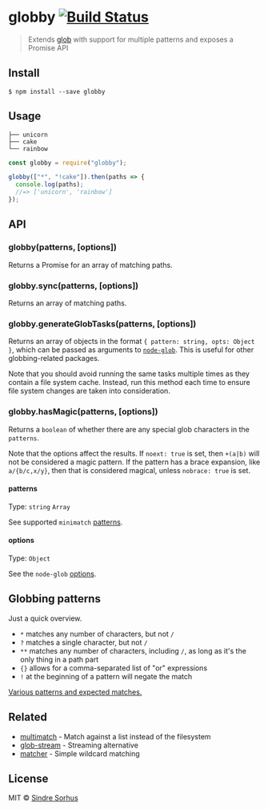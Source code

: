 # globby [![Build Status](https://travis-ci.org/sindresorhus/globby.svg?branch=master)](https://travis-ci.org/sindresorhus/globby)

> Extends [glob](https://github.com/isaacs/node-glob) with support for multiple patterns and exposes a Promise API

## Install

```
$ npm install --save globby
```

## Usage

```
├── unicorn
├── cake
└── rainbow
```

```js
const globby = require("globby");

globby(["*", "!cake"]).then(paths => {
  console.log(paths);
  //=> ['unicorn', 'rainbow']
});
```

## API

### globby(patterns, [options])

Returns a Promise for an array of matching paths.

### globby.sync(patterns, [options])

Returns an array of matching paths.

### globby.generateGlobTasks(patterns, [options])

Returns an array of objects in the format `{ pattern: string, opts: Object }`, which can be passed as arguments to [`node-glob`](https://github.com/isaacs/node-glob). This is useful for other globbing-related packages.

Note that you should avoid running the same tasks multiple times as they contain a file system cache. Instead, run this method each time to ensure file system changes are taken into consideration.

### globby.hasMagic(patterns, [options])

Returns a `boolean` of whether there are any special glob characters in the `patterns`.

Note that the options affect the results. If `noext: true` is set, then `+(a|b)` will not be considered a magic pattern. If the pattern has a brace expansion, like `a/{b/c,x/y}`, then that is considered magical, unless `nobrace: true` is set.

#### patterns

Type: `string` `Array`

See supported `minimatch` [patterns](https://github.com/isaacs/minimatch#usage).

#### options

Type: `Object`

See the `node-glob` [options](https://github.com/isaacs/node-glob#options).

## Globbing patterns

Just a quick overview.

- `*` matches any number of characters, but not `/`
- `?` matches a single character, but not `/`
- `**` matches any number of characters, including `/`, as long as it's the only thing in a path part
- `{}` allows for a comma-separated list of "or" expressions
- `!` at the beginning of a pattern will negate the match

[Various patterns and expected matches.](https://github.com/sindresorhus/multimatch/blob/master/test.js)

## Related

- [multimatch](https://github.com/sindresorhus/multimatch) - Match against a list instead of the filesystem
- [glob-stream](https://github.com/wearefractal/glob-stream) - Streaming alternative
- [matcher](https://github.com/sindresorhus/matcher) - Simple wildcard matching

## License

MIT © [Sindre Sorhus](https://sindresorhus.com)
